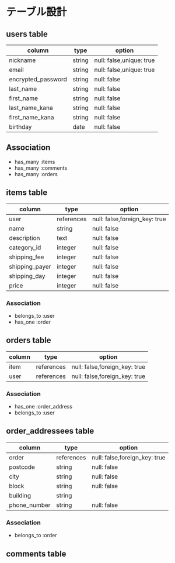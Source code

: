 # テーブル設計

## users table

| column             | type   | option                   |
| ------------------ | ------ | ------------------------ |
| nickname           | string | null: false,unique: true |
| email              | string | null: false,unique: true |
| encrypted_password | string | null: false              |
| last_name          | string | null: false              |
| first_name         | string | null: false              |
| last_name_kana     | string | null: false              |
| first_name_kana    | string | null: false              |
| birthday           | date   | null: false              |

## Association

- has_many :items
- has_many :comments
- has_many :orders

## items table

| column         | type       | option                        |
| -------------- | ---------- | ----------------------------- |
| user           | references | null: false,foreign_key: true |
| name           | string     | null: false                   |
| description    | text       | null: false                   |
| category_id    | integer    | null: false                   |
| shipping_fee   | integer    | null: false                   |
| shipping_payer | integer    | null: false                   |
| shipping_day   | integer    | null: false                   |
| price          | integer    | null: false                   |

### Association

- belongs_to :user
- has_one :order

## orders table

| column | type       | option                        |
| ------ | ---------- | ----------------------------- |
| item   | references | null: false,foreign_key: true |
| user   | references | null: false,foreign_key: true |

### Association

- has_one :order_address
- belongs_to :user

## order_addressees table

| column       | type       | option                        |
| ------------ | ---------- | ----------------------------- |
| order        | references | null: false,foreign_key: true |
| postcode     | string     | null: false                   |
| city         | string     | null: false                   |
| block        | string     | null: false                   |
| building     | string     |                               |
| phone_number | string     | null: false                   |

### Association

- belongs_to :order

## comments table
